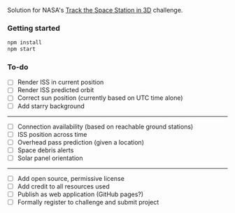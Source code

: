 Solution for NASA's [Track the Space Station in 3D](https://2022.spaceappschallenge.org/challenges/2022-challenges/track-the-iss/details) challenge.

### Getting started

```sh
npm install
npm start
```


### To-do

- [ ] Render ISS in current position
- [ ] Render ISS predicted orbit
- [ ] Correct sun position (currently based on UTC time alone)
- [ ] Add starry background

---

- [ ] Connection availability (based on reachable ground stations)
- [ ] ISS position across time
- [ ] Overhead pass prediction (given a location)
- [ ] Space debris alerts
- [ ] Solar panel orientation

---

- [ ] Add open source, permissive license
- [ ] Add credit to all resources used
- [ ] Publish as web application (GitHub pages?)
- [ ] Formally register to challenge and submit project
